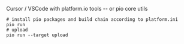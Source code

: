 Cursor / VSCode with platform.io tools -- or pio core utils

```
# install pio packages and build chain according to platform.ini
pio run
# upload
pio run --target upload
```